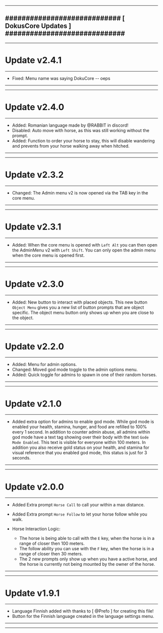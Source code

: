 --------------------------------------------------------------------------------
############################ [ DokusCore Updates ] #############################
--------------------------------------------------------------------------------
--------------------------------------------------------------------------------
# Update v2.4.1
--------------------------------------------------------------------------------
- Fixed: Menu name was saying DokuCore -- oeps
--------------------------------------------------------------------------------
--------------------------------------------------------------------------------
# Update v2.4.0
--------------------------------------------------------------------------------
- Added: Romanian language made by @RABBIT in discord!
- Disabled: Auto move with horse, as this was still working without the prompt.
- Added: Function to order your horse to stay, this will disable wandering and
  prevents from your horse walking away when hitched.
--------------------------------------------------------------------------------
--------------------------------------------------------------------------------
# Update v2.3.2
--------------------------------------------------------------------------------
- Changed: The Admin menu v2 is now opened via the TAB key in the core menu.
--------------------------------------------------------------------------------
--------------------------------------------------------------------------------
# Update v2.3.1
--------------------------------------------------------------------------------
- Added: When the core menu is opened with `Left Alt` you can then open
  the AdminMenu v2 with `Left Shift`. You can only open the admin menu
  when the core menu is opened first.
--------------------------------------------------------------------------------
--------------------------------------------------------------------------------
# Update v2.3.0
--------------------------------------------------------------------------------
- Added: New button to interact with placed objects. This new button `Object Menu`
  gives you a new list of button prompts that are object specific. The object
  menu button only shows up when you are close to the object.
--------------------------------------------------------------------------------
--------------------------------------------------------------------------------
# Update v2.2.0
--------------------------------------------------------------------------------
- Added: Menu for admin options.
- Changed: Moved god mode toggle to the admin options menu.
- Added: Quick toggle for admins to spawn in one of their random horses.
--------------------------------------------------------------------------------
--------------------------------------------------------------------------------
# Update v2.1.0
--------------------------------------------------------------------------------
- Added extra option for admins to enable god mode. While god mode is enabled
  your health, stamina, hunger, and food are refilled to 100% every 1 second.
  In addition to counter admin abuse, all admins within god mode have a text
  tag showing over their body with the text `Gode Mode Enabled`. This text
  is visible for everyone within 100 meters. In addition you also receive gold
  status on your health, and stamina for visual reference that you enabled god
  mode, this status is just for 3 seconds.
--------------------------------------------------------------------------------
--------------------------------------------------------------------------------
# Update v2.0.0
--------------------------------------------------------------------------------
- Added Extra prompt `Horse Call` to call your within a max distance.
- Added Extra prompt `Horse Follow` to let your horse follow while you walk.

- Horse Interaction Logic:
  - The horse is being able to call with the `E` key, when the horse is
    in a range of closer then 100 meters.
  - The follow ability you can use with the `F` key, when the horse is
    in a range of closer then 30 meters.
  - The 2 new prompts only show up when you have a active horse, and the
    horse is currently not being mounted by the owner of the horse.
--------------------------------------------------------------------------------
--------------------------------------------------------------------------------
# Update v1.9.1
--------------------------------------------------------------------------------
- Language Finnish added with thanks to [ @Prefo ] for creating this file!
- Button for the Finnish language created in the language settings menu.
--------------------------------------------------------------------------------
--------------------------------------------------------------------------------
